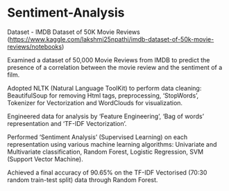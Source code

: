 # Sentiment-Analysis

Dataset - IMDB Dataset of 50K Movie Reviews (https://www.kaggle.com/lakshmi25npathi/imdb-dataset-of-50k-movie-reviews/notebooks)

Examined a dataset of 50,000 Movie Reviews from IMDB to predict the presence of a correlation between the movie review and the sentiment of a film.

Adopted NLTK (Natural Language ToolKit) to perform data cleaning: BeautifulSoup for removing Html tags, preprocessing, ‘StopWords’, Tokenizer for Vectorization and WordClouds for visualization.

Engineered data for analysis by ‘Feature Engineering’, ‘Bag of words’ representation and ‘TF-IDF Vectorization’.

Performed ‘Sentiment Analysis’ (Supervised Learning) on each representation using various machine learning algorithms: Univariate and Multivariate classification, Random Forest, Logistic Regression, SVM (Support Vector Machine).

Achieved a final accuracy of 90.65% on the TF-IDF Vectorised (70:30 random train-test split) data through Random Forest.
